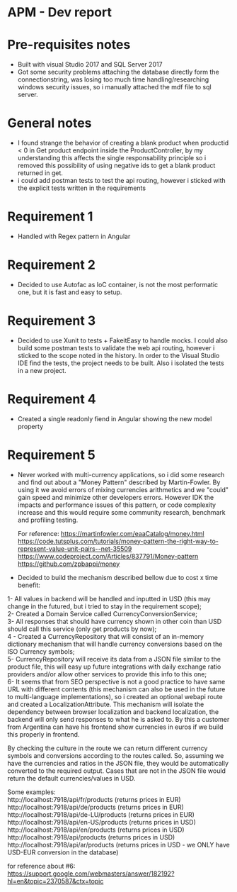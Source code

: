 # APM - Dev report

# Pre-requisites notes

  - Built with visual Studio 2017 and SQL Server 2017
  - Got some security problems attaching the database directly form the connectionstring, was losing too much time handling/researching windows security issues, so i manually attached the mdf file to sql server.

# General notes
- I found strange the behavior of creating a blank product when productid < 0 in Get product endpoint inside the ProductController, by my understanding this affects the single responsability principle so i removed this possibility of using negative ids to get a blank product returned in get.
- i could add postman tests to test the api routing, however i sticked with the explicit tests written in the requirements



# Requirement 1
- Handled with Regex pattern in Angular
 
# Requirement 2
- Decided to use Autofac as IoC container, is not the most performatic one, but it is fast and easy to setup.
    
# Requirement 3
- Decided to use Xunit to tests + FakeitEasy to handle mocks. I could also build some postman tests to validate the web api routing, however i sticked to the scope noted in the history. In order to the Visual Studio IDE find the tests, the project needs to be built. Also i isolated the tests in a new project.

# Requirement 4
- Created a single readonly fiend in Angular showing the new model property

# Requirement 5
- Never worked with multi-currency applications, so i did some  research and find out about a "Money Pattern" described by Martin-Fowler. By using it we avoid errors of mixing currencies arithmetics and we "could" gain speed and minimize other developers errors. However IDK the impacts and performance issues of this pattern, or code complexity increase and this would require some community research, benchmark and profiling testing.

    For reference: 
    https://martinfowler.com/eaaCatalog/money.html
    https://code.tutsplus.com/tutorials/money-pattern-the-right-way-to-represent-value-unit-pairs--net-35509
    https://www.codeproject.com/Articles/837791/Money-pattern
    https://github.com/zpbappi/money
    
- Decided to build the mechanism described bellow due to cost x time benefit:

1- All values in backend will be handled and inputted in USD (this may change in the futured, but i tried to stay in the requirement scope);  
2- Created a Domain Service called CurrencyConversionService;  
3- All responses that should have currency shown in other coin than USD should call this service (only get products by now);  
4 - Created a CurrencyRepository that will consist of an in-memory dictionary mechanism that will handle currency conversions based on the ISO Currency symbols;  
5- CurrencyRepository will receive its data from a JSON file similar to the product file, this will easy up future integrations with daily exchange ratio providers and/or allow other services to provide this info to this one;  
6- It seems that from SEO perspective is not a good practice to have same URL with different contents (this mechanism can also be used in the future to multi-language implementations), so i created an optional webapi route and created a LocalizationAttribute. This mechanism will isolate the dependency between browser localization and backend localization, the backend will only send responses to what he is asked to. By this a customer from Argentina can have his frontend show currencies in euros if we build this properly in frontend.  
  
By checking the culture in the route we can return different currency symbols and conversions according to the routes called. So, assuming we have the currencies and ratios in the JSON file, they would be automatically converted to the required output. Cases that are not in the  JSON file would return the default currencies/values in USD.  
  
Some examples:  
http://localhost:7918/api/fr/products (returns prices in EUR)  
http://localhost:7918/api/de/products (returns prices in EUR)  
http://localhost:7918/api/de-LU/products (returns prices in EUR)  
http://localhost:7918/api/en-US/products (returns prices in USD)  
http://localhost:7918/api/en/products (returns prices in USD)  
http://localhost:7918/api/products (returns prices in USD)  
http://localhost:7918/api/ar/products (returns prices in USD - we ONLY have USD-EUR conversion in the database)  
  
  
for reference about #6:  
https://support.google.com/webmasters/answer/182192?hl=en&topic=2370587&ctx=topic  


